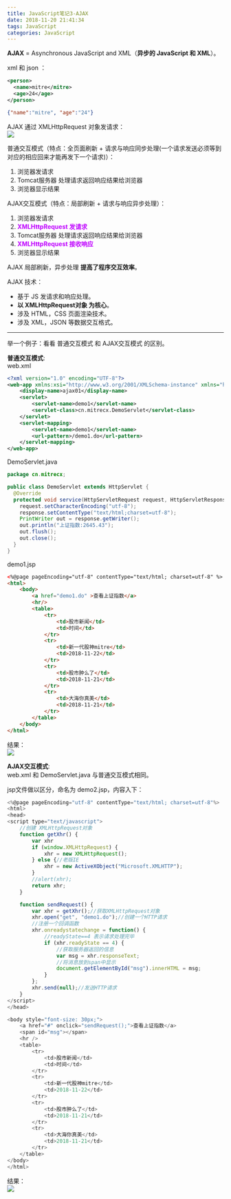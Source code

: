 ```yaml
---
title: JavaScript笔记3-AJAX
date: 2018-11-20 21:41:34
tags: JavaScript
categories: JavaScript
---
```

**AJAX** = Asynchronous JavaScript and XML（**异步的 JavaScript 和 XML**）。  

xml 和 json ：
```XML
<person>
  <name>mitre</mitre>
  <age>24</age>
</person>
```
```JSON
{"name":"mitre", "age":"24"}
```

AJAX 通过 XMLHttpRequest 对象发请求：  
![](https://mitre.oss-cn-hangzhou.aliyuncs.com/blog-2018-11/2018-11-21_235128.png)  

普通交互模式（特点：全页面刷新 + 请求与响应同步处理(一个请求发送必须等到对应的相应回来才能再发下一个请求)）：   
1. 浏览器发请求   
2. Tomcat服务器 处理请求返回响应结果给浏览器   
3. 浏览器显示结果   

AJAX交互模式（特点：局部刷新 + 请求与响应异步处理）：   
1. 浏览器发请求   
2. **<font color='#bf00ff'>XMLHttpRequest 发请求</font>**   
3. Tomcat服务器 处理请求返回响应结果给浏览器    
4. **<font color='#bf00ff'>XMLHttpRequest 接收响应</font>**  
5. 浏览器显示结果   

AJAX 局部刷新，异步处理 **提高了程序交互效率**。  

AJAX 技术：  
* 基于 JS 发请求和响应处理。  
* **以 XMLHttpRequest对象 为核心**。  
* 涉及 HTML，CSS 页面渲染技术。  
* 涉及 XML，JSON 等数据交互格式。  

----

举一个例子：看看 普通交互模式 和 AJAX交互模式 的区别。     

**普通交互模式**:  
web.xml  
```XML
<?xml version="1.0" encoding="UTF-8"?>
<web-app xmlns:xsi="http://www.w3.org/2001/XMLSchema-instance" xmlns="http://xmlns.jcp.org/xml/ns/javaee" xsi:schemaLocation="http://xmlns.jcp.org/xml/ns/javaee http://xmlns.jcp.org/xml/ns/javaee/web-app_3_1.xsd" id="WebApp_ID" version="3.1">
  	<display-name>ajax01</display-name>
	<servlet>
		<servlet-name>demo1</servlet-name>
		<servlet-class>cn.mitrecx.DemoServlet</servlet-class>
	</servlet>
	<servlet-mapping>
		<servlet-name>demo1</servlet-name>
		<url-pattern>/demo1.do</url-pattern>
	</servlet-mapping>
</web-app>
```
DemoServlet.java  
```java
package cn.mitrecx;

public class DemoServlet extends HttpServlet {
  @Override
  protected void service(HttpServletRequest request, HttpServletResponse response) throws ServletException, IOException {
    request.setCharacterEncoding("utf-8");
    response.setContentType("text/html;charset=utf-8");
    PrintWriter out = response.getWriter();
    out.println("上证指数:2645.43");
    out.flush();
    out.close();
  }
}

```
demo1.jsp  
```HTML
<%@page pageEncoding="utf-8" contentType="text/html; charset=utf-8" %>
<html>
	<body>
		<a href="demo1.do" >查看上证指数</a>
		<hr/>
		<table>
			<tr>
				<td>股市新闻</td>
				<td>时间</td>
			</tr>
			<tr>
				<td>新一代股神mitre</td>
				<td>2018-11-22</td>
			</tr>
			<tr>
				<td>股市肿么了</td>
				<td>2018-11-21</td>
			</tr>			
			<tr>
				<td>大海你真美</td>
				<td>2018-11-21</td>
			</tr>			
		</table>
	</body>
</html>
```
结果：  
![](https://mitre.oss-cn-hangzhou.aliyuncs.com/blog-2018-11/2018-11-22_225259.png)   

**AJAX交互模式**:  
web.xml 和 DemoServlet.java 与普通交互模式相同。  

jsp文件做以区分，命名为 demo2.jsp，内容入下：  
```JavaScript
<%@page pageEncoding="utf-8" contentType="text/html; charset=utf-8"%>
<html>
<head>
<script type="text/javascript">
	//创建 XMLHttpRequest对象
	function getXhr() {
		var xhr
		if (window.XMLHttpRequest) {
			xhr = new XMLHttpRequest();
		} else {//老版IE
			xhr = new ActiveXObject("Microsoft.XMLHTTP");
		}
		//alert(xhr);
		return xhr;
	}

	function sendRequest() {
		var xhr = getXhr();//获取XMLHttpRequest对象
		xhr.open("get", "demo1.do");//创建一个HTTP请求
		//注册一个回调函数
		xhr.onreadystatechange = function() {
			//readyState==4 表示请求处理完毕
			if (xhr.readyState == 4) {
				//获取服务器返回的信息
				var msg = xhr.responseText;
				//将消息放到span中显示
				document.getElementById("msg").innerHTML = msg;
			}
		};
		xhr.send(null);//发送HTTP请求
	}
</script>
</head>

<body style="font-size: 30px;">
	<a href="#" onclick="sendRequest();">查看上证指数</a>
	<span id="msg"></span>
	<hr />
	<table>
		<tr>
			<td>股市新闻</td>
			<td>时间</td>
		</tr>
		<tr>
			<td>新一代股神mitre</td>
			<td>2018-11-22</td>
		</tr>
		<tr>
			<td>股市肿么了</td>
			<td>2018-11-21</td>
		</tr>
		<tr>
			<td>大海你真美</td>
			<td>2018-11-21</td>
		</tr>
	</table>
</body>
</html>
```
结果：  
![](https://mitre.oss-cn-hangzhou.aliyuncs.com/blog-2018-11/2018-11-22_225715.png)  
